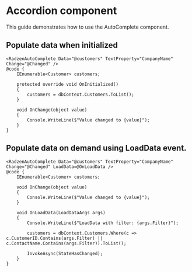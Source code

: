 # Accordion component
This guide demonstrates how to use the AutoComplete component.

## Populate data when initialized
```
<RadzenAutoComplete Data="@customers" TextProperty="CompanyName" Change="@Changed" />
@code {
    IEnumerable<Customer> customers;

    protected override void OnInitialized()
    {
        customers = dbContext.Customers.ToList();
    }

    void OnChange(object value)
    {
        Console.WriteLine($"Value changed to {value}");
    }
}
```

## Populate data on demand using LoadData event.
```
<RadzenAutoComplete Data="@customers" TextProperty="CompanyName" Change="@Changed" LoadData=@OnLoadData />
@code {
    IEnumerable<Customer> customers;

    void OnChange(object value)
    {
        Console.WriteLine($"Value changed to {value}");
    }

    void OnLoadData(LoadDataArgs args)
    {
        Console.WriteLine($"LoadData with filter: {args.Filter}");

        customers = dbContext.Customers.Where(c => c.CustomerID.Contains(args.Filter) || c.ContactName.Contains(args.Filter)).ToList();

        InvokeAsync(StateHasChanged);
    }
}
```